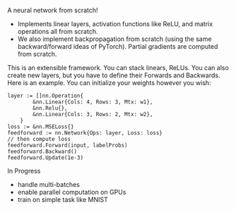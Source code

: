 A neural network from scratch! 
- Implements linear layers, activation functions like ReLU, and matrix operations all from scratch. 
- We also implement backpropagation from scratch (using the same backward/forward ideas of PyTorch). Partial gradients are computed from scratch.

This is an extensible framework. You can stack linears, ReLUs. You can also create new layers, but you have to define their Forwards and Backwards. 
Here is an example. You can initialize your weights however you wish: 

```
layer := []nn.Operation{
		&nn.Linear{Cols: 4, Rows: 3, Mtx: w1},
		&nn.Relu{},
		&nn.Linear{Cols: 3, Rows: 2, Mtx: w2},
	}
loss := &nn.MSELoss{}
feedforward := nn.Network{Ops: layer, Loss: loss}
// then compute loss
feedforward.Forward(input, labelProbs)
feedforward.Backward()
feedforward.Update(1e-3)
```

In Progress
- handle multi-batches
- enable parallel computation on GPUs
- train on simple task like MNIST

